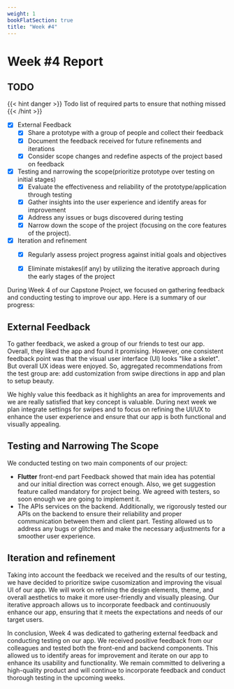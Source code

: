 ```yaml
---
weight: 1
bookFlatSection: true
title: "Week #4"
---
```


# Week #4 Report

## TODO

{{< hint danger >}}
Todo list of required parts to ensure that nothing missed
{{< /hint >}}

- [x] External Feedback
  - [x] Share a prototype with a group of people and collect their feedback
  - [x] Document the feedback received for future refinements and iterations
  - [x] Consider scope changes and redefine aspects of the project based on
        feedback
- [x] Testing and narrowing the scope(prioritize prototype over testing on initial stages)
  - [x] Evaluate the effectiveness and reliability of the prototype/application
        through testing
  - [x] Gather insights into the user experience and identify areas for
        improvement
  - [x] Address any issues or bugs discovered during testing
  - [x] Narrow down the scope of the project (focusing on the core features of the project).
- [x] Iteration and refinement
  - [x] Regularly assess project progress against initial goals and objectives
  - [x] Eliminate mistakes(if any) by utilizing the iterative approach during the early
        stages of the project


During Week 4 of our Capstone Project, we focused on gathering feedback and conducting testing to improve our app. Here is a summary of our progress:

## External Feedback

To gather feedback, we asked a group of our friends to test our app. Overall, they liked the app and found it promising. However, one consistent feedback point was that the visual user interface (UI) looks "like a skelet". But overall UX ideas were enjoyed. So, aggregated recommendations from the test group are: add customization from swipe directions in app and plan to setup beauty.

We highly value this feedback as it highlights an area for improvements and we are really satisfied that key concept is valuable. During next week we plan integrate settings for swipes and to focus on refining the UI/UX to enhance the user experience and ensure that our app is both functional and visually appealing.

## Testing and Narrowing The Scope

We conducted testing on two main components of our project:
- **Flutter** front-end part
    Feedback showed that main idea has potential and our initial direction was correct enough. Also, we get suggestion feature called mandatory for project being. We agreed with testers, so soon enough we are going to implement it.
- The APIs services on the backend.
    Additionally, we rigorously tested our APIs on the backend to ensure their reliability and proper communication between them and client part.
    Testing allowed us to address any bugs or glitches and make the necessary adjustments for a smoother user experience.

## Iteration and refinement

Taking into account the feedback we received and the results of our testing, we have decided to prioritize swipe cusomization and improving the visual UI of our app. We will work on refining the design elements, theme, and overall aesthetics to make it more user-friendly and visually pleasing. Our iterative approach allows us to incorporate feedback and continuously enhance our app, ensuring that it meets the expectations and needs of our target users. 

In conclusion, Week 4 was dedicated to gathering external feedback and conducting testing on our app. We received positive feedback from our colleagues and tested both the front-end and backend components. This allowed us to identify areas for improvement and iterate on our app to enhance its usability and functionality. We remain committed to delivering a high-quality product and will continue to incorporate feedback and conduct thorough testing in the upcoming weeks.
